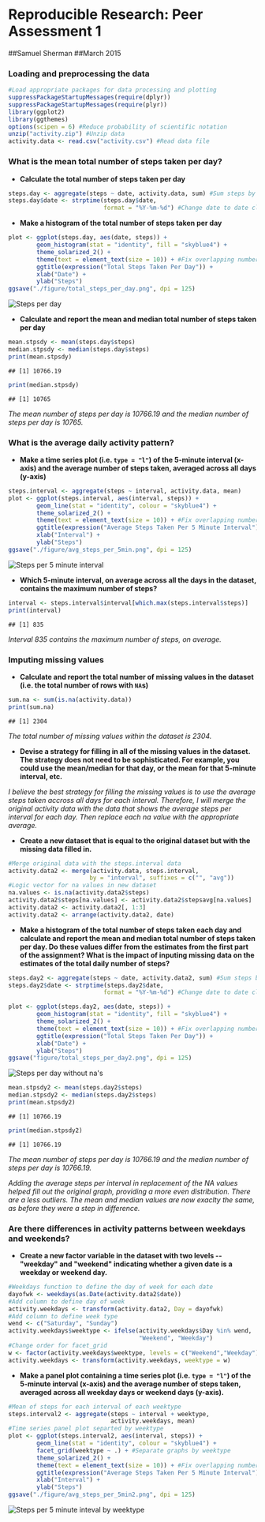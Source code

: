 # Reproducible Research: Peer Assessment 1

##Samuel Sherman
##March 2015


### Loading and preprocessing the data


```r
#Load appropriate packages for data processing and plotting
suppressPackageStartupMessages(require(dplyr))
suppressPackageStartupMessages(require(plyr))
library(ggplot2)
library(ggthemes)
options(scipen = 6) #Reduce probability of scientific notation
unzip("activity.zip") #Unzip data
activity.data <- read.csv("activity.csv") #Read data file
```

### What is the mean total number of steps taken per day?

* __Calculate the total number of steps taken per day__


```r
steps.day <- aggregate(steps ~ date, activity.data, sum) #Sum steps by date
steps.day$date <- strptime(steps.day$date, 
                           format = "%Y-%m-%d") #Change date to date class
```

* __Make a histogram of the total number of steps taken per day__


```r
plot <- ggplot(steps.day, aes(date, steps)) +
        geom_histogram(stat = "identity", fill = "skyblue4") +  
        theme_solarized_2() +
        theme(text = element_text(size = 10)) + #Fix overlapping numbers
        ggtitle(expression("Total Steps Taken Per Day")) +
        xlab("Date") +
        ylab("Steps")
ggsave("./figure/total_steps_per_day.png", dpi = 125)
```

![Steps per day](figure/total_steps_per_day.png)

* __Calculate and report the mean and median total number of steps taken per day__


```r
mean.stpsdy <- mean(steps.day$steps)
median.stpsdy <- median(steps.day$steps)
print(mean.stpsdy)
```

```
## [1] 10766.19
```

```r
print(median.stpsdy)
```

```
## [1] 10765
```

_The mean number of steps per day is 10766.19 and the median
number of steps per day is 10765._

### What is the average daily activity pattern?

*  __Make a time series plot (i.e. `type = "l"`) of the 5-minute
   interval (x-axis) and the average number of steps taken, averaged
   across all days (y-axis)__


```r
steps.interval <- aggregate(steps ~ interval, activity.data, mean)
plot <- ggplot(steps.interval, aes(interval, steps)) +
        geom_line(stat = "identity", colour = "skyblue4") +  
        theme_solarized_2() +
        theme(text = element_text(size = 10)) + #Fix overlapping numbers
        ggtitle(expression("Average Steps Taken Per 5 Minute Interval")) +
        xlab("Interval") +
        ylab("Steps")
ggsave("./figure/avg_steps_per_5min.png", dpi = 125)
```

![Steps per 5 minute interval](figure/avg_steps_per_5min.png)

*  __Which 5-minute interval, on average across all the days in the
   dataset, contains the maximum number of steps?__


```r
interval <- steps.interval$interval[which.max(steps.interval$steps)]
print(interval)
```

```
## [1] 835
```

_Interval 835 contains the maximum number of steps, on average._

### Imputing missing values

*  __Calculate and report the total number of missing values in the
   dataset (i.e. the total number of rows with `NA`s)__
   

```r
sum.na <- sum(is.na(activity.data))
print(sum.na)
```

```
## [1] 2304
```

_The total number of missing values within the dataset is 2304._

*  __Devise a strategy for filling in all of the missing values in the
   dataset. The strategy does not need to be sophisticated. For
   example, you could use the mean/median for that day, or the mean
   for that 5-minute interval, etc.__

_I believe the best strategy for filling the missing values is to use the
average steps taken accross all days for each interval.  Therefore, I will
merge the original activity data with the data that shows the average steps per
interval for each day.  Then replace each na value with the appropriate
average._   

*  __Create a new dataset that is equal to the original dataset but with
   the missing data filled in.__


```r
#Merge original data with the steps.interval data
activity.data2 <- merge(activity.data, steps.interval, 
                       by = "interval", suffixes = c("", "avg"))
#Logic vector for na values in new dataset
na.values <- is.na(activity.data2$steps)
activity.data2$steps[na.values] <- activity.data2$stepsavg[na.values]
activity.data2 <- activity.data2[, 1:3]
activity.data2 <- arrange(activity.data2, date)
```

*  __Make a histogram of the total number of steps taken each day and
   calculate and report the mean and median total number of
   steps taken per day. Do these values differ from the estimates from
   the first part of the assignment? What is the impact of inputing
   missing data on the estimates of the total daily number of steps?__


```r
steps.day2 <- aggregate(steps ~ date, activity.data2, sum) #Sum steps by date
steps.day2$date <- strptime(steps.day2$date, 
                           format = "%Y-%m-%d") #Change date to date class
```


```r
plot <- ggplot(steps.day2, aes(date, steps)) +
        geom_histogram(stat = "identity", fill = "skyblue4") +  
        theme_solarized_2() +
        theme(text = element_text(size = 10)) + #Fix overlapping numbers
        ggtitle(expression("Total Steps Taken Per Day")) +
        xlab("Date") +
        ylab("Steps")
ggsave("figure/total_steps_per_day2.png", dpi = 125)
```

![Steps per day without na's](figure/total_steps_per_day2.png)


```r
mean.stpsdy2 <- mean(steps.day2$steps)
median.stpsdy2 <- median(steps.day2$steps)
print(mean.stpsdy2)
```

```
## [1] 10766.19
```

```r
print(median.stpsdy2)
```

```
## [1] 10766.19
```

_The mean number of steps per day is 10766.19 and the median
number of steps per day is 10766.19._

_Adding the average steps per interval in replacement of the NA values helped
fill out the original graph, providing a more even distribution. There are a
less outliers. The mean and median values are now exaclty the same, as before
they were a step in difference._ 

### Are there differences in activity patterns between weekdays and weekends?

*  __Create a new factor variable in the dataset with two levels --
   "weekday" and "weekend" indicating whether a given date is a
   weekday or weekend day.__


```r
#Weekdays function to define the day of week for each date
dayofwk <- weekdays(as.Date(activity.data2$date))
#Add column to define day of week
activity.weekdays <- transform(activity.data2, Day = dayofwk)
#Add column to define week type
wend <- c("Saturday", "Sunday")
activity.weekdays$weektype <- ifelse(activity.weekdays$Day %in% wend, 
                                     "Weekend", "Weekday")
#Change order for facet_grid
w <- factor(activity.weekdays$weektype, levels = c("Weekend","Weekday"))
activity.weekdays <- transform(activity.weekdays, weektype = w)
```

*  __Make a panel plot containing a time series plot (i.e. `type = "l"`)
   of the 5-minute interval (x-axis) and the average number of steps
   taken, averaged across all weekday days or weekend days
   (y-axis).__


```r
#Mean of steps for each interval of each weektype
steps.interval2 <- aggregate(steps ~ interval + weektype,  
                             activity.weekdays, mean)
#Time series panel plot separted by weektype
plot <- ggplot(steps.interval2, aes(interval, steps)) +
        geom_line(stat = "identity", colour = "skyblue4") + 
        facet_grid(weektype ~ .) + #Separate graphs by weektype
        theme_solarized_2() +
        theme(text = element_text(size = 10)) + #Fix overlapping numbers
        ggtitle(expression("Average Steps Taken Per 5 Minute Interval")) +
        xlab("Interval") +
        ylab("Steps")
ggsave("./figure/avg_steps_per_5min2.png", dpi = 125)
```

![Steps per 5 minute inteval by weektype](figure/avg_steps_per_5min2.png)

